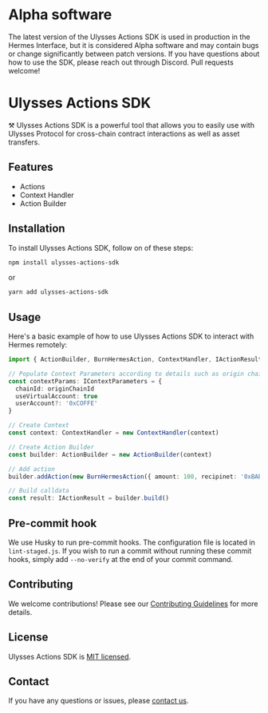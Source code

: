 # Alpha software

The latest version of the Ulysses Actions SDK is used in production in the Hermes Interface,
but it is considered Alpha software and may contain bugs or change significantly between patch versions.
If you have questions about how to use the SDK, please reach out through Discord.
Pull requests welcome!

# Ulysses Actions SDK

⚒️ Ulysses Actions SDK is a powerful tool that allows you to easily use with Ulysses Protocol for cross-chain contract interactions as well as asset transfers.

## Features 

- Actions
- Context Handler
- Action Builder

## Installation

To install Ulysses Actions SDK, follow on of these steps:  

```bash
npm install ulysses-actions-sdk
```
or

```bash
yarn add ulysses-actions-sdk
```

## Usage

Here's a basic example of how to use Ulysses Actions SDK to interact with Hermes remotely:

```typescript
import { ActionBuilder, BurnHermesAction, ContextHandler, IActionResult, IContextParameters } from 'ulysses-actions-sdk'

// Populate Context Parameters according to details such as origin chain, gas details, etc...
const contextParams: IContextParameters = {
  chainId: originChainId
  useVirtualAccount: true
  userAccount?: '0xCOFFE'
}

// Create Context
const context: ContextHandler = new ContextHandler(context)

// Create Action Builder
const builder: ActionBuilder = new ActionBuilder(context)

// Add action
builder.addAction(new BurnHermesAction({ amount: 100, recipinet: '0xBABE' }))

// Build calldata
const result: IActionResult = builder.build()
```

## Pre-commit hook

We use Husky to run pre-commit hooks. The configuration file is located in `lint-staged.js`. If you wish to run a commit without running these commit hooks, simply add `--no-verify` at the end of your commit command.

## Contributing

We welcome contributions! Please see our [Contributing Guidelines](../../CONTRIBUTING.md) for more details.

## License

Ulysses Actions SDK is [MIT licensed](./LICENSE).

## Contact

If you have any questions or issues, please [contact us](https://discord.com/invite/MaiaDAO).
